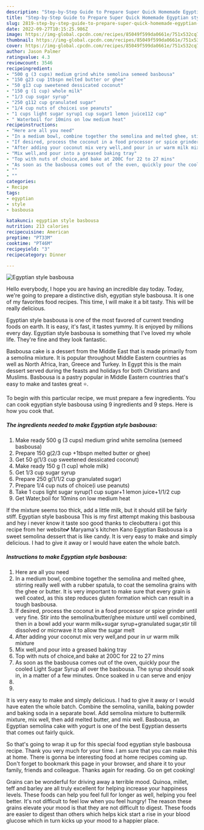 ```yaml
---
description: "Step-by-Step Guide to Prepare Super Quick Homemade Egyptian style basbousa"
title: "Step-by-Step Guide to Prepare Super Quick Homemade Egyptian style basbousa"
slug: 2819-step-by-step-guide-to-prepare-super-quick-homemade-egyptian-style-basbousa
date: 2022-09-27T10:15:25.986Z
image: https://img-global.cpcdn.com/recipes/85049f599da0661e/751x532cq70/egyptian-style-basbousa-recipe-main-photo.jpg
thumbnail: https://img-global.cpcdn.com/recipes/85049f599da0661e/751x532cq70/egyptian-style-basbousa-recipe-main-photo.jpg
cover: https://img-global.cpcdn.com/recipes/85049f599da0661e/751x532cq70/egyptian-style-basbousa-recipe-main-photo.jpg
author: Jason Palmer
ratingvalue: 4.3
reviewcount: 3546
recipeingredient:
- "500 g (3 cups) medium grind white semolina semeed basbousa"
- "150 g23 cup 1tbspn melted butter or ghee"
- "50 g13 cup sweetened dessicated coconut"
- "150 g (1 cup) whole milk"
- "1/3 cup sugar syrup"
- "250 g112 cup granulated sugar"
- "1/4 cup nuts of choicei use peanuts"
- "1 cups light sugar syrup1 cup sugar1 lemon juice112 cup"
- " Waterboil for 10mins on low medium heat"
recipeinstructions:
- "Here are all you need"
- "In a medium bowl, combine together the semolina and melted ghee, stirring really well with a rubber spatula, to coat the semolina grains with the ghee or butter. It is very important to make sure that every grain is well coated, as this step reduces gluten formation which can result in a tough basbousa."
- "If desired, process the coconut in a food processor or spice grinder until very fine. Stir into the semolina/butter/ghee mixture until well combined, then in a bowl add your warm milk+sugar syrup+granulated sugar,stir till dissolved or micrwave it to allow the sugar melt"
- "After adding your coconut mix very well,and pour in ur warm milk mixture"
- "Mix well,and pour into a greased baking tray"
- "Top with nuts of choice,and bake at 200C for 22 to 27 mins"
- "As soon as the basbousa comes out of the oven, quickly pour the cooled Light Sugar Syrup all over the basbousa. The syrup should soak in, in a matter of a few minutes. Once soaked in u can serve and enjoy"
- ""
- ""
categories:
- Recipe
tags:
- egyptian
- style
- basbousa

katakunci: egyptian style basbousa 
nutrition: 213 calories
recipecuisine: American
preptime: "PT33M"
cooktime: "PT46M"
recipeyield: "3"
recipecategory: Dinner

---
```



![Egyptian style basbousa](https://img-global.cpcdn.com/recipes/85049f599da0661e/751x532cq70/egyptian-style-basbousa-recipe-main-photo.jpg)

Hello everybody, I hope you are having an incredible day today. Today, we're going to prepare a distinctive dish, egyptian style basbousa. It is one of my favorites food recipes. This time, I will make it a bit tasty. This will be really delicious.

Egyptian style basbousa is one of the most favored of current trending foods on earth. It is easy, it's fast, it tastes yummy. It is enjoyed by millions every day. Egyptian style basbousa is something that I've loved my whole life. They're fine and they look fantastic.

Basbousa cake is a dessert from the Middle East that is made primarily from a semolina mixture. It is popular throughout Middle Eastern countries as well as North Africa, Iran, Greece and Turkey. In Egypt this is the main dessert served during the feasts and holidays for both Christians and Muslims. Basbousa is a pastry popular in Middle Eastern countries that&#39;s easy to make and tastes great ⭐.


To begin with this particular recipe, we must prepare a few ingredients. You can cook egyptian style basbousa using 9 ingredients and 9 steps. Here is how you cook that.

<!--inarticleads1-->

##### The ingredients needed to make Egyptian style basbousa:

1. Make ready 500 g (3 cups) medium grind white semolina (semeed basbousa)
1. Prepare 150 g(2/3 cup +1tbspn melted butter or ghee)
1. Get 50 g(1/3 cup sweetened dessicated coconut)
1. Make ready 150 g (1 cup) whole milk)
1. Get 1/3 cup sugar syrup
1. Prepare 250 g(1/1/2 cup granulated sugar)
1. Prepare 1/4 cup nuts of choice(i use peanuts)
1. Take 1 cups light sugar syrup(1 cup sugar+1 lemon juice+1/1/2 cup
1. Get  Water,boil for 10mins on low medium heat


If the mixture seems too thick, add a little milk, but it should still be fairly stiff. Egyptian style basbousa This is my first attempt making this basbousa and hey i never know it taste soo good thanks to cleobuttera i got this recipe from her website💕 Maryama&#39;s kitchen Kano Egyptian Basbousa is a sweet semolina dessert that is like candy. It is very easy to make and simply delicious. I had to give it away or I would have eaten the whole batch. 

<!--inarticleads2-->

##### Instructions to make Egyptian style basbousa:

1. Here are all you need
1. In a medium bowl, combine together the semolina and melted ghee, stirring really well with a rubber spatula, to coat the semolina grains with the ghee or butter. It is very important to make sure that every grain is well coated, as this step reduces gluten formation which can result in a tough basbousa.
1. If desired, process the coconut in a food processor or spice grinder until very fine. Stir into the semolina/butter/ghee mixture until well combined, then in a bowl add your warm milk+sugar syrup+granulated sugar,stir till dissolved or micrwave it to allow the sugar melt
1. After adding your coconut mix very well,and pour in ur warm milk mixture
1. Mix well,and pour into a greased baking tray
1. Top with nuts of choice,and bake at 200C for 22 to 27 mins
1. As soon as the basbousa comes out of the oven, quickly pour the cooled Light Sugar Syrup all over the basbousa. The syrup should soak in, in a matter of a few minutes. Once soaked in u can serve and enjoy
1. 
1. 


It is very easy to make and simply delicious. I had to give it away or I would have eaten the whole batch. Combine the semolina, vanilla, baking powder and baking soda in a separate bowl. Add semolina mixture to buttermilk mixture, mix well, then add melted butter, and mix well. Basbousa, an Egyptian semolina cake with yogurt is one of the best Egyptian desserts that comes out fairly quick. 

So that's going to wrap it up for this special food egyptian style basbousa recipe. Thank you very much for your time. I am sure that you can make this at home. There is gonna be interesting food at home recipes coming up. Don't forget to bookmark this page in your browser, and share it to your family, friends and colleague. Thanks again for reading. Go on get cooking!

Grains can be wonderful for driving away a terrible mood. Quinoa, millet, teff and barley are all truly excellent for helping increase your happiness levels. These foods can help you feel full for longer as well, helping you feel better. It's not difficult to feel low when you feel hungry! The reason these grains elevate your mood is that they are not difficult to digest. These foods are easier to digest than others which helps kick start a rise in your blood glucose which in turn kicks up your mood to a happier place.
